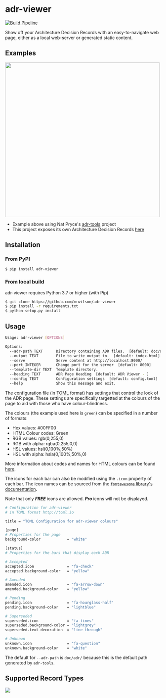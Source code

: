 # adr-viewer

[![Build Pipeline](https://github.com/mrwilson/adr-viewer/actions/workflows/build-pipeline.yaml/badge.svg)](https://github.com/mrwilson/adr-viewer/actions/workflows/build-pipeline.yaml)


Show off your Architecture Decision Records with an easy-to-navigate web page, either as a local web-server or generated static content.

## Examples

<img src="images/example.png" height="500px"/>

* Example above using Nat Pryce's [adr-tools](https://github.com/npryce/adr-tools) project
* This project exposes its own Architecture Decision Records [here](https://mrwilson.github.io/adr-viewer/index.html)

## Installation

### From PyPI

```bash
$ pip install adr-viewer
```

### From local build

adr-viewer requires Python 3.7 or higher (with Pip)

```bash
$ git clone https://github.com/mrwilson/adr-viewer
$ pip install -r requirements.txt
$ python setup.py install
```

## Usage

```bash
Usage: adr-viewer [OPTIONS]

Options:
  --adr-path TEXT      Directory containing ADR files.  [default: doc/adr/]
  --output TEXT        File to write output to.  [default: index.html]
  --serve              Serve content at http://localhost:8000/
  --port INTEGER       Change port for the server  [default: 8000]
  --template-dir TEXT  Template directory.
  --heading TEXT       ADR Page Heading  [default: ADR Viewer - ]
  --config TEXT        Configuration settings  [default: config.toml]
  --help               Show this message and exit.
```

The configuration file (in [TOML](http://toml.io) format) has settings that control the look of the ADR page. These settings are specifically targetted at the colours of the page to aid with those who have colour-blindness.

The colours (the example used here is `green`) can be specified in a number of formats:

  - Hex values: #00FF00
  - HTML Colour codes: Green
  - RGB values: rgb(0,255,0)
  - RGB with alpha: rgba(0,255,0,0)
  - HSL values: hsl(0,100%,50%)
  - HSL with alpha: hsla(0,100%,50%,0)

More information about codes and names for HTML colours can be found [here](http://htmlcolorcodes.com).

The icons for each bar can also be modified using the `.icon` property of each bar. The icon names can be sourced from the [`fontawesome` library's documentation](https://fontawesome.com/v4/icons/).

Note that only ***FREE*** icons are allowed. ***Pro*** icons will not be displayed.

```bash
# Configuration for adr-viewer
# in TOML format http://toml.io

title = "TOML Configuration for adr-viewer colours"

[page]
# Properties for the page
background-color            = "white"

[status]
# Properties for the bars that display each ADR

# Accepted
accepted.icon               = "fa-check"
accepted.background-color   = "yellow"

# Amended
amended.icon                = "fa-arrow-down"
amended.background-color    = "yellow"

# Pending
pending.icon                = "fa-hourglass-half"
pending.background-color    = "lightblue"

# Superseded
superseded.icon             = "fa-times"
superseded.background-color = "lightgrey"
superseded.text-decoration  = "line-through"

# Unknown
unknown.icon                = "fa-question"
unknown.background-color    = "white"
```

The default for `--adr-path` is `doc/adr/` because this is the default path generated by `adr-tools`.

## Supported Record Types

<img src="images/record_types.png"/>
